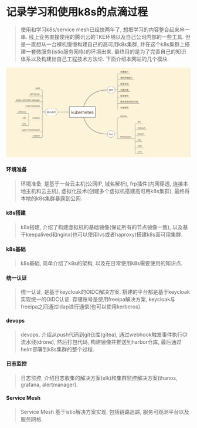 记录学习和使用k8s的点滴过程
=====================

> 使用和学习k8s/service mesh已经快两年了, 想把学习的内容整合起来串一串. 线上业务直接使用的腾讯云的TKE环境以及自己公司内部的一些工具. 但是一直想从一台裸机慢慢构建自己的高可用k8s集群, 并在这个k8s集群上搭建一套微服务(istio服务网格)的环境出来. 最终目的是为了完善自己的知识体系以及构建出自己工程技术方法论. 下面介绍本网站的几个模块. 

![k8s能力](20210113170658.png)

#### 环境准备

> 环境准备, 是基于一台云主机(公网IP, 域名解析), frp插件(内网穿透, 连接本地主机和云主机), 虚拟化技术(创建多个虚拟机搭建高可用k8s集群), 最终将本地的k8s集群暴露到公网. 

#### k8s搭建

> k8s搭建, 介绍了构建虚拟机的基础镜像(保证所有的节点镜像一致), 以及基于keepalived和nginx(也可以使用lvs或者haproxy)搭建k8s高可用集群. 

#### k8s基础

> k8s基础, 简单介绍了k8s的架构, 以及在日常使用k8s需要使用的知识点. 

#### 统一认证

> 统一认证, 是基于keycloak的OIDC解决方案. 搭建的平台都是基于keycloak实现统一的OIDC认证. 存储账号是使用freeipa解决方案, keycloak与freeipa之间通过ldap进行通信(也可以使用kerberos).

#### devops

> devops, 介绍从push代码到git仓库(gitea), 通过webhook触发事件执行CI流水线(drone), 然后打包代码, 构建镜像并推送到harbor仓库, 最后通过helm部署到k8s集群的整个过程. 

#### 日志监控

> 日志监控, 介绍日志收集的解决方案(elk)和集群监控解决方案(thanos, grafana, alertmanager). 

#### Service Mesh

> Service Mesh 基于istio解决方案实现, 包括链路追踪, 服务可观测平台以及服务网格. 
